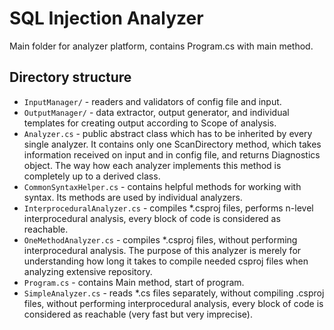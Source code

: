 # SQL Injection Analyzer
Main folder for analyzer platform, contains Program.cs with main method.

## Directory structure
- `InputManager/` - readers and validators of config file and input.
- `OutputManager/` - data extractor, output generator, and individual templates for creating output according to Scope of analysis.
- `Analyzer.cs` - public abstract class which has to be inherited by every single analyzer. It contains only one ScanDirectory method, which takes information received on input and in config file, and returns Diagnostics object. The way how each analyzer implements this method is completely up to a derived class.  
- `CommonSyntaxHelper.cs` - contains helpful methods for working with syntax. Its methods are used by individual analyzers.  
- `InterproceduralAnalyzer.cs` - compiles *.csproj files, performs n-level interprocedural analysis, every block of code is considered as reachable.
- `OneMethodAnalyzer.cs` - compiles *.csproj files, without performing interprocedural analysis. The purpose of this analyzer is merely for understanding how long it takes to compile needed csproj files when analyzing extensive repository.
- `Program.cs` - contains Main method, start of program. 
- `SimpleAnalyzer.cs` - reads *.cs files separately, without compiling .csproj files, without performing interprocedural analysis, every block of code is considered as reachable (very fast but very imprecise).
